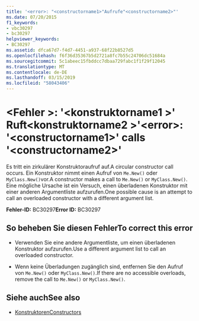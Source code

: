 ```yaml
---
title: '<error>: "<constructorname1>"Aufrufe"<constructorname2>"'
ms.date: 07/20/2015
f1_keywords:
- vbc30297
- bc30297
helpviewer_keywords:
- BC30297
ms.assetid: dfca67d7-f4d7-4451-a937-68f22b8527d5
ms.openlocfilehash: f6f36d35367b5d2721a8fc7b55c24706dc51684a
ms.sourcegitcommit: 5c1abeec15fbddcc7dbaa729fabc1f1f29f12045
ms.translationtype: MT
ms.contentlocale: de-DE
ms.lasthandoff: 03/15/2019
ms.locfileid: "58043406"
---
```

# <a name="error-constructorname1-calls-constructorname2"></a><span data-ttu-id="479a3-102">\<Fehler >: '\<konstruktorname1 >' Ruft\<konstruktorname2 >'</span><span class="sxs-lookup"><span data-stu-id="479a3-102">\<error>: '\<constructorname1>' calls '\<constructorname2>'</span></span>
<span data-ttu-id="479a3-103">Es tritt ein zirkulärer Konstruktoraufruf auf.</span><span class="sxs-lookup"><span data-stu-id="479a3-103">A circular constructor call occurs.</span></span> <span data-ttu-id="479a3-104">Ein Konstruktor nimmt einen Aufruf von `Me.New()` oder `MyClass.New()`vor.</span><span class="sxs-lookup"><span data-stu-id="479a3-104">A constructor makes a call to `Me.New()` or `MyClass.New()`.</span></span> <span data-ttu-id="479a3-105">Eine mögliche Ursache ist ein Versuch, einen überladenen Konstruktor mit einer anderen Argumentliste aufzurufen.</span><span class="sxs-lookup"><span data-stu-id="479a3-105">One possible cause is an attempt to call an overloaded constructor with a different argument list.</span></span>  
  
 <span data-ttu-id="479a3-106">**Fehler-ID:** BC30297</span><span class="sxs-lookup"><span data-stu-id="479a3-106">**Error ID:** BC30297</span></span>  
  
## <a name="to-correct-this-error"></a><span data-ttu-id="479a3-107">So beheben Sie diesen Fehler</span><span class="sxs-lookup"><span data-stu-id="479a3-107">To correct this error</span></span>  
  
-   <span data-ttu-id="479a3-108">Verwenden Sie eine andere Argumentliste, um einen überladenen Konstruktor aufzurufen.</span><span class="sxs-lookup"><span data-stu-id="479a3-108">Use a different argument list to call an overloaded constructor.</span></span>  
  
-   <span data-ttu-id="479a3-109">Wenn keine Überladungen zugänglich sind, entfernen Sie den Aufruf von `Me.New()` oder `MyClass.New()`.</span><span class="sxs-lookup"><span data-stu-id="479a3-109">If there are no accessible overloads, remove the call to `Me.New()` or `MyClass.New()`.</span></span>  
  
## <a name="see-also"></a><span data-ttu-id="479a3-110">Siehe auch</span><span class="sxs-lookup"><span data-stu-id="479a3-110">See also</span></span>

- [<span data-ttu-id="479a3-111">Konstruktoren</span><span class="sxs-lookup"><span data-stu-id="479a3-111">Constructors</span></span>](~/docs/visual-basic/programming-guide/concepts/object-oriented-programming.md#constructors)
